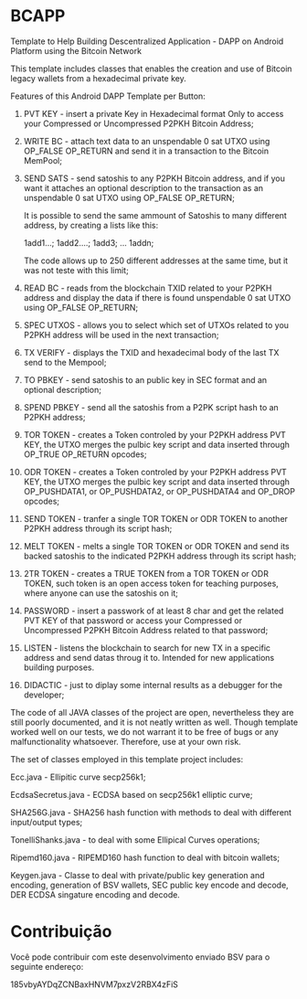 # BCAPP
Template to Help Building Descentralized Application - DAPP on Android Platform using the Bitcoin Network

This template includes classes that enables the creation and use of Bitcoin legacy wallets from a hexadecimal private key.

Features of this Android DAPP Template per Button:

01) PVT KEY - insert a private Key in Hexadecimal format Only to access your Compressed or Uncompressed P2PKH Bitcoin Address;

02) WRITE BC - attach text data to an unspendable 0 sat UTXO using OP_FALSE OP_RETURN and send it in a transaction to the Bitcoin MemPool;

03) SEND SATS - send satoshis to any P2PKH Bitcoin address, and if you want it attaches an optional description to the transaction as an unspendable 0 sat UTXO using OP_FALSE OP_RETURN;
     
     It is possible to send the same ammount of Satoshis to many different address, by creating a lists like this:
     
     1add1...; 1add2....; 1add3; ... 1addn;
     
     The code allows up to 250 different addresses at the same time, but it was not teste with this limit;


04) READ BC - reads from the blockchain TXID related to your P2PKH address and display the data if there is found unspendable 0 sat UTXO using OP_FALSE OP_RETURN;

05) SPEC UTXOS - allows you to select which set of UTXOs related to you P2PKH address will be used in the next transaction; 

06) TX VERIFY - displays the TXID and hexadecimal body of the last TX send to the Mempool;


07) TO PBKEY - send satoshis to an public key in SEC format and an optional description;

08) SPEND PBKEY - send all the satoshis from a P2PK script hash to an P2PKH address;


09) TOR TOKEN - creates a Token controled by your P2PKH address PVT KEY, the UTXO merges the pulbic key script and data inserted through OP_TRUE OP_RETURN opcodes;

10) ODR TOKEN - creates a Token controled by your P2PKH address PVT KEY, the UTXO merges the pulbic key script and data inserted through OP_PUSHDATA1, or OP_PUSHDATA2, or OP_PUSHDATA4 and OP_DROP opcodes;

11) SEND TOKEN - tranfer a single TOR TOKEN or ODR TOKEN to another P2PKH address through its script hash;

12) MELT TOKEN - melts a single TOR TOKEN or ODR TOKEN and send its backed satoshis to the indicated P2PKH address through its script hash;

13) 2TR TOKEN - creates a TRUE TOKEN from a TOR TOKEN or ODR TOKEN, such token is an open access token for teaching purposes, where anyone can use the satoshis on it; 

14) PASSWORD - insert a passwork of at least 8 char and get the related PVT KEY of that password or access your Compressed or Uncompressed P2PKH Bitcoin Address related to that password;

15) LISTEN - listens the blockchain to search for new TX in a specific address and send datas throug it to. Intended for new applications building purposes.

16) DIDACTIC - just to diplay some internal results as a debugger for the developer;


The code of all JAVA classes of the project are open, nevertheless they are still poorly documented, and it is not neatly written as well.
Though template worked well on our tests, we do not warrant it to be free of bugs or any malfunctionality whatsoever. Therefore, use at your own risk.

The set of classes employed in this template project includes:

Ecc.java - Ellipitic curve secp256k1;

EcdsaSecretus.java - ECDSA based on secp256k1 elliptic curve;

SHA256G.java - SHA256 hash function with methods to deal with different input/output types;

TonelliShanks.java - to deal with some Ellipical Curves operations;

Ripemd160.java - RIPEMD160 hash function to deal with bitcoin wallets;

Keygen.java - Classe to deal with private/public key generation and encoding, generation of BSV wallets, SEC public key encode and decode, DER ECDSA singature encoding and decode.


# Contribuição

Você pode contribuir com este desenvolvimento enviado BSV para o seguinte endereço:

185vbyAYDqZCNBaxHNVM7pxzV2RBX4zFiS
